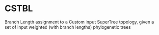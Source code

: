 # CSTBL
Branch Length assignment to a Custom input SuperTree topology, given a set of input weighted (with branch lengths) phylogenetic trees 
